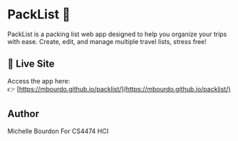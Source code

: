 # PackList 🎒

PackList is a packing list web app designed to help you organize your trips with ease. Create, edit, and manage multiple travel lists, stress free!

## 🚀 Live Site

Access the app here:  
👉 [https://mbourdo.github.io/packlist/](https://mbourdo.github.io/packlist/)

## Author
Michelle Bourdon
For CS4474 HCI 

